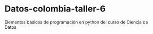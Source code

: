 # Datos-colombia-taller-6
Elementos básicos de programación en python del curso de Ciencia de Datos
